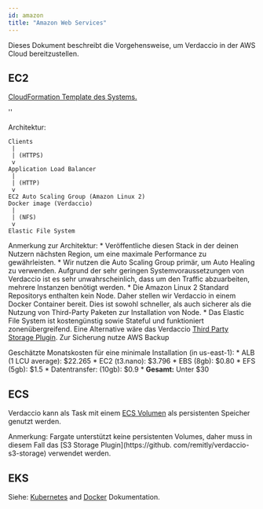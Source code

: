 ```yaml
---
id: amazon
title: "Amazon Web Services"
---
```


Dieses Dokument beschreibt die Vorgehensweise, um Verdaccio in der AWS Cloud bereitzustellen.

## EC2

[CloudFormation Template des Systems.](https://github.com/verdaccio/verdaccio/blob/master/contrib/aws/cloudformation-ec2-efs.yaml)

<div id="codefund">''</div>

Architektur:

    Clients
     |
     | (HTTPS)
     v
    Application Load Balancer
     |
     | (HTTP)
     v
    EC2 Auto Scaling Group (Amazon Linux 2)
    Docker image (Verdaccio)
     |
     | (NFS)
     v
    Elastic File System
    

Anmerkung zur Architektur: * Veröffentliche diesen Stack in der deinen Nutzern nächsten Region, um eine maximale Performance zu gewährleisten. * Wir nutzen die Auto Scaling Group primär, um Auto Healing zu verwenden. Aufgrund der sehr geringen Systemvoraussetzungen von Verdaccio ist es sehr unwahrscheinlich, dass um den Traffic abzuarbeiten, mehrere Instanzen benötigt werden. * Die Amazon Linux 2 Standard Repositorys enthalten kein Node. Daher stellen wir Verdaccio in einem Docker Container bereit. Dies ist sowohl schneller, als auch sicherer als die Nutzung von Third-Party Paketen zur Installation von Node. * Das Elastic File System ist kostengünstig sowie Stateful und funktioniert zonenübergreifend. Eine Alternative wäre das Verdaccio [Third Party Storage Plugin](https://github.com/remitly/verdaccio-s3-storage). Zur Sicherung nutze AWS Backup

Geschätzte Monatskosten für eine minimale Installation (in us-east-1): * ALB (1 LCU average): $22.265 * EC2 (t3.nano): $3.796 * EBS (8gb): $0.80 * EFS (5gb): $1.5 * Datentransfer: (10gb): $0.9 * **Gesamt:** Unter $30

## ECS

Verdaccio kann als Task mit einem [ ECS Volumen](https://docs.aws.amazon.com/AmazonECS/latest/developerguide/using_data_volumes.html) als persistenten Speicher genutzt werden.

Anmerkung: Fargate unterstützt keine persistenten Volumes, daher muss in diesem Fall das [S3 Storage Plugin](https://github. com/remitly/verdaccio-s3-storage) verwendet werden.

## EKS

Siehe: [Kubernetes](kubernetes) and [Docker](docker) Dokumentation.